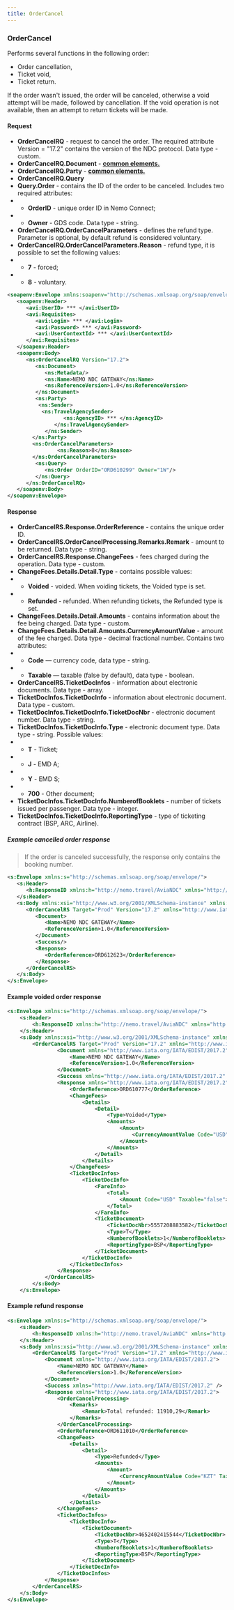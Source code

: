 ```yaml
---
title: OrderCancel
---
```


### OrderCancel
Performs several functions in the following order:
- Order cancellation,
- Ticket void,
- Ticket return.

If the order wasn't issued, the order will be canceled, otherwise a void attempt will be made, followed by cancellation. If the void operation is not available, then an attempt to return tickets will be made.

#### Request
-  **OrderCancelRQ** - request to cancel the order. The required attribute Version = "17.2" contains the version of the NDC protocol. Data type - custom.
-  **OrderCancelRQ.Document** - **[common elements.](/Ndc/ndc_element)**
-  **OrderCancelRQ.Party** - **[common elements.](/Ndc/ndc_element)**
-  **OrderCancelRQ.Query**
-  **Query.Order** - contains the ID of the order to be canceled. Includes two required attributes:
-  - **OrderID** - unique order ID in Nemo Connect;
-  - **Owner** - GDS code. Data type - string.
-   **OrderCancelRQ.OrderCancelParameters** - defines the refund type. Parameter is optional, by default refund is considered voluntary. 
-	**OrderCancelRQ.OrderCancelParameters.Reason** - refund type, it is possible to set the following values: 
-	-	**7** - forced;
-	-	**8** - voluntary.

```xml
<soapenv:Envelope xmlns:soapenv="http://schemas.xmlsoap.org/soap/envelope/" xmlns:avi="http://nemo.travel/AviaNDC" xmlns:ns="http://www.iata.org/IATA/EDIST/2017.2">
   <soapenv:Header>
      <avi:UserID> *** </avi:UserID>
      <avi:Requisites>
         <avi:Login> *** </avi:Login>
         <avi:Password> *** </avi:Password>
         <avi:UserContextId> *** </avi:UserContextId>
      </avi:Requisites>
   </soapenv:Header>
   <soapenv:Body>
      <ns:OrderCancelRQ Version="17.2">
         <ns:Document>
            <ns:Metadata/>
            <ns:Name>NEMO NDC GATEWAY</ns:Name>
            <ns:ReferenceVersion>1.0</ns:ReferenceVersion>
         </ns:Document>
         <ns:Party>
          <ns:Sender>
           <ns:TravelAgencySender>
                  <ns:AgencyID> *** </ns:AgencyID>
               </ns:TravelAgencySender>            
            </ns:Sender>
        </ns:Party>
        <ns:OrderCancelParameters>
                <ns:Reason>8</ns:Reason>
        </ns:OrderCancelParameters>
         <ns:Query>
            <ns:Order OrderID="ORD610299" Owner="1W"/>
         </ns:Query>
      </ns:OrderCancelRQ>
   </soapenv:Body>
</soapenv:Envelope>
```

#### Response
-    **OrderCancelRS.Response.OrderReference** - contains the unique order ID.
-    **OrderCancelRS.OrderCancelProcessing.Remarks.Remark** - amount to be returned. Data type - string.
-    **OrderCancelRS.Response.ChangeFees** - fees charged during the operation. Data type - custom.
-    **ChangeFees.Details.Detail.Type** - contains possible values:
-    - **Voided** - voided. When voiding tickets, the Voided type is set.
-    - **Refunded** - refunded. When refunding tickets, the Refunded type is set.
-    **ChangeFees.Details.Detail.Amounts** - contains information about the fee being charged. Data type - custom.
-    **ChangeFees.Details.Detail.Amounts.CurrencyAmountValue** - amount of the fee charged. Data type - decimal fractional number. Contains two attributes:
-    - **Code** — currency code, data type - string.
-    - **Taxable** — taxable (false by default), data type - boolean.
-    **OrderCancelRS.TicketDocInfos** - information about electronic documents. Data type - array.
-    **TicketDocInfos.TicketDocInfo** - information about electronic document. Data type - custom.
-    **TicketDocInfos.TicketDocInfo.TicketDocNbr** - electronic document number. Data type - string.
-    **TicketDocInfos.TicketDocInfo.Type** - electronic document type. Data type - string. Possible values:
-    - **T** - Ticket;
-    - **J** - EMD A;
-    - **Y** - EMD S;
-    - **700** - Other document;
-    **TicketDocInfos.TicketDocInfo.NumberofBooklets** - number of tickets issued per passenger. Data type - integer.
-    **TicketDocInfos.TicketDocInfo.ReportingType** - type of ticketing contract (BSP, ARC, Airline).

##### Example cancelled order response

>  If the order is canceled successfully, the response only contains the booking number.

```xml
<s:Envelope xmlns:s="http://schemas.xmlsoap.org/soap/envelope/">
   <s:Header>
      <h:ResponseID xmlns:h="http://nemo.travel/AviaNDC" xmlns="http://nemo.travel/AviaNDC">144221111</h:ResponseID>
   </s:Header>
   <s:Body xmlns:xsi="http://www.w3.org/2001/XMLSchema-instance" xmlns:xsd="http://www.w3.org/2001/XMLSchema">
      <OrderCancelRS Target="Prod" Version="17.2" xmlns="http://www.iata.org/IATA/EDIST/2017.2">
         <Document>
            <Name>NEMO NDC GATEWAY</Name>
            <ReferenceVersion>1.0</ReferenceVersion>
         </Document>
         <Success/>
         <Response>
            <OrderReference>ORD612623</OrderReference>
         </Response>
      </OrderCancelRS>
   </s:Body>
</s:Envelope>
```
#### Example voided order response

```xml
<s:Envelope xmlns:s="http://schemas.xmlsoap.org/soap/envelope/">
    <s:Header>
        <h:ResponseID xmlns:h="http://nemo.travel/AviaNDC" xmlns="http://nemo.travel/AviaNDC">144227098</h:ResponseID>
    </s:Header>
    <s:Body xmlns:xsi="http://www.w3.org/2001/XMLSchema-instance" xmlns:xsd="http://www.w3.org/2001/XMLSchema">
        <OrderCancelRS Target="Prod" Version="17.2" xmlns="http://www.iata.org/IATA/EDIST/2017.2">
                <Document xmlns="http://www.iata.org/IATA/EDIST/2017.2">
                    <Name>NEMO NDC GATEWAY</Name>
                    <ReferenceVersion>1.0</ReferenceVersion>
                </Document>
                <Success xmlns="http://www.iata.org/IATA/EDIST/2017.2" />
                <Response xmlns="http://www.iata.org/IATA/EDIST/2017.2">
                    <OrderReference>ORD610777</OrderReference>
                    <ChangeFees>
                        <Details>
                            <Detail>
                                <Type>Voided</Type>
                                <Amounts>
                                    <Amount>
                                        <CurrencyAmountValue Code="USD" Taxable="false">0.0</CurrencyAmountValue>
                                    </Amount>
                                </Amounts>
                            </Detail>
                        </Details>
                    </ChangeFees>
                    <TicketDocInfos>
                        <TicketDocInfo>
                            <FareInfo>
                                <Total>
                                    <Amount Code="USD" Taxable="false">336.4</Amount>
                                </Total>
                            </FareInfo>
                            <TicketDocument>
                                <TicketDocNbr>5557208883582</TicketDocNbr>
                                <Type>T</Type>
                                <NumberofBooklets>1</NumberofBooklets>
                                <ReportingType>BSP</ReportingType>
                            </TicketDocument>
                        </TicketDocInfo>
                    </TicketDocInfos>
                </Response>
            </OrderCancelRS>
        </s:Body>
    </s:Envelope>
```
#### Example refund response

```xml
<s:Envelope xmlns:s="http://schemas.xmlsoap.org/soap/envelope/">
    <s:Header>
        <h:ResponseID xmlns:h="http://nemo.travel/AviaNDC" xmlns="http://nemo.travel/AviaNDC">144212553</h:ResponseID>
    </s:Header>
    <s:Body xmlns:xsi="http://www.w3.org/2001/XMLSchema-instance" xmlns:xsd="http://www.w3.org/2001/XMLSchema">
        <OrderCancelRS Target="Prod" Version="17.2" xmlns="http://www.iata.org/IATA/EDIST/2017.2">
            <Document xmlns="http://www.iata.org/IATA/EDIST/2017.2">
                <Name>NEMO NDC GATEWAY</Name>
                <ReferenceVersion>1.0</ReferenceVersion>
            </Document>
            <Success xmlns="http://www.iata.org/IATA/EDIST/2017.2" />
            <Response xmlns="http://www.iata.org/IATA/EDIST/2017.2">
                <OrderCancelProcessing>
                    <Remarks>
                        <Remark>Total refunded: 11910,29</Remark>
                    </Remarks>
                </OrderCancelProcessing>
                <OrderReference>ORD611010</OrderReference>
                <ChangeFees>
                    <Details>
                        <Detail>
                            <Type>Refunded</Type>
                            <Amounts>
                                <Amount>
                                    <CurrencyAmountValue Code="KZT" Taxable="false">3200</CurrencyAmountValue>
                                </Amount>
                            </Amounts>
                        </Detail>
                    </Details>
                </ChangeFees>
                <TicketDocInfos>
                    <TicketDocInfo>
                        <TicketDocument>
                            <TicketDocNbr>4652402415544</TicketDocNbr>
                            <Type>T</Type>
                            <NumberofBooklets>1</NumberofBooklets>
                            <ReportingType>BSP</ReportingType>
                        </TicketDocument>
                    </TicketDocInfo>
                </TicketDocInfos>
            </Response>
        </OrderCancelRS>
    </s:Body>
</s:Envelope>
```
